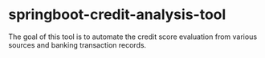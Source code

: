 # springboot-credit-analysis-tool
The goal of this tool is to automate the credit score evaluation from various sources and banking transaction records. 
